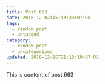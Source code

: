 ```yaml
---
title: Post 663
date: 2018-12-02T15:43:33+07:00
tags:
  - random post
  - untagged
category:
  - random post
  - uncategorized
updated: 2016-12-15T21:10:10+07:00
---
```

This is content of post 663